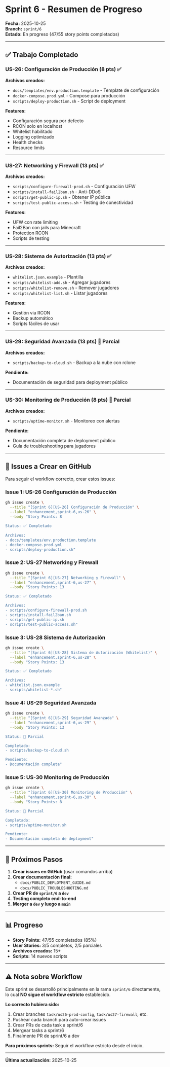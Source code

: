 # Sprint 6 - Resumen de Progreso

**Fecha:** 2025-10-25  
**Branch:** `sprint/6`  
**Estado:** En progreso (47/55 story points completados)

---

## ✅ Trabajo Completado

### US-26: Configuración de Producción (8 pts) ✅

**Archivos creados:**
- `docs/templates/env.production.template` - Template de configuración
- `docker-compose.prod.yml` - Compose para producción
- `scripts/deploy-production.sh` - Script de deployment

**Features:**
- Configuración segura por defecto
- RCON solo en localhost
- Whitelist habilitado
- Logging optimizado
- Health checks
- Resource limits

---

### US-27: Networking y Firewall (13 pts) ✅

**Archivos creados:**
- `scripts/configure-firewall-prod.sh` - Configuración UFW
- `scripts/install-fail2ban.sh` - Anti-DDoS
- `scripts/get-public-ip.sh` - Obtener IP pública
- `scripts/test-public-access.sh` - Testing de conectividad

**Features:**
- UFW con rate limiting
- Fail2Ban con jails para Minecraft
- Protection RCON
- Scripts de testing

---

### US-28: Sistema de Autorización (13 pts) ✅

**Archivos creados:**
- `whitelist.json.example` - Plantilla
- `scripts/whitelist-add.sh` - Agregar jugadores
- `scripts/whitelist-remove.sh` - Remover jugadores
- `scripts/whitelist-list.sh` - Listar jugadores

**Features:**
- Gestión via RCON
- Backup automático
- Scripts fáciles de usar

---

### US-29: Seguridad Avanzada (13 pts) 🔄 Parcial

**Archivos creados:**
- `scripts/backup-to-cloud.sh` - Backup a la nube con rclone

**Pendiente:**
- Documentación de seguridad para deployment público

---

### US-30: Monitoring de Producción (8 pts) 🔄 Parcial

**Archivos creados:**
- `scripts/uptime-monitor.sh` - Monitoreo con alertas

**Pendiente:**
- Documentación completa de deployment público
- Guía de troubleshooting para jugadores

---

## 📝 Issues a Crear en GitHub

Para seguir el workflow correcto, crear estos issues:

### Issue 1: US-26 Configuración de Producción
```bash
gh issue create \
  --title "[Sprint 6][US-26] Configuración de Producción" \
  --label "enhancement,sprint-6,us-26" \
  --body "Story Points: 8
  
Status: ✅ Completado
  
Archivos:
- docs/templates/env.production.template
- docker-compose.prod.yml
- scripts/deploy-production.sh"
```

### Issue 2: US-27 Networking y Firewall
```bash
gh issue create \
  --title "[Sprint 6][US-27] Networking y Firewall" \
  --label "enhancement,sprint-6,us-27" \
  --body "Story Points: 13

Status: ✅ Completado

Archivos:
- scripts/configure-firewall-prod.sh
- scripts/install-fail2ban.sh
- scripts/get-public-ip.sh
- scripts/test-public-access.sh"
```

### Issue 3: US-28 Sistema de Autorización
```bash
gh issue create \
  --title "[Sprint 6][US-28] Sistema de Autorización (Whitelist)" \
  --label "enhancement,sprint-6,us-28" \
  --body "Story Points: 13

Status: ✅ Completado

Archivos:
- whitelist.json.example
- scripts/whitelist-*.sh"
```

### Issue 4: US-29 Seguridad Avanzada
```bash
gh issue create \
  --title "[Sprint 6][US-29] Seguridad Avanzada" \
  --label "enhancement,sprint-6,us-29" \
  --body "Story Points: 13

Status: 🔄 Parcial

Completado:
- scripts/backup-to-cloud.sh

Pendiente:
- Documentación completa"
```

### Issue 5: US-30 Monitoring de Producción
```bash
gh issue create \
  --title "[Sprint 6][US-30] Monitoring de Producción" \
  --label "enhancement,sprint-6,us-30" \
  --body "Story Points: 8

Status: 🔄 Parcial

Completado:
- scripts/uptime-monitor.sh

Pendiente:
- Documentación completa de deployment"
```

---

## 🎯 Próximos Pasos

1. **Crear issues en GitHub** (usar comandos arriba)
2. **Crear documentación final:**
   - `docs/PUBLIC_DEPLOYMENT_GUIDE.md`
   - `docs/PUBLIC_TROUBLESHOOTING.md`
3. **Crear PR de `sprint/6` a `dev`**
4. **Testing completo end-to-end**
5. **Merger a `dev` y luego a `main`**

---

## 📊 Progreso

- **Story Points:** 47/55 completados (85%)
- **User Stories:** 3/5 completos, 2/5 parciales
- **Archivos creados:** 15+
- **Scripts:** 14 nuevos scripts

---

## ⚠️ Nota sobre Workflow

Este sprint se desarrolló principalmente en la rama `sprint/6` directamente, lo cual **NO sigue el workflow estricto** establecido.

**Lo correcto hubiera sido:**
1. Crear branches `task/us26-prod-config`, `task/us27-firewall`, etc.
2. Pushear cada branch para auto-crear issues
3. Crear PRs de cada task a sprint/6
4. Mergear tasks a sprint/6
5. Finalmente PR de sprint/6 a dev

**Para próximos sprints:** Seguir el workflow estricto desde el inicio.

---

**Última actualización:** 2025-10-25

